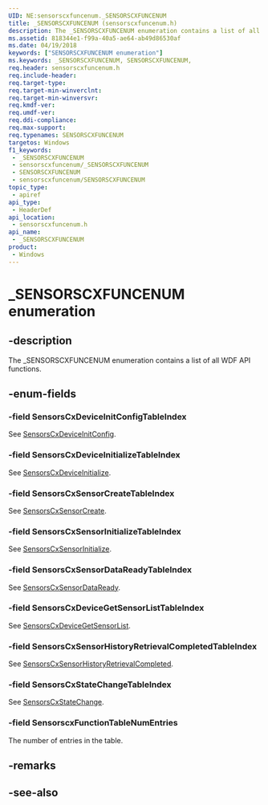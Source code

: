 ```yaml
---
UID: NE:sensorscxfuncenum._SENSORSCXFUNCENUM
title: _SENSORSCXFUNCENUM (sensorscxfuncenum.h)
description: The _SENSORSCXFUNCENUM enumeration contains a list of all WDF API functions.
ms.assetid: 818344e1-f99a-40a5-ae64-ab49d86530af
ms.date: 04/19/2018
keywords: ["SENSORSCXFUNCENUM enumeration"]
ms.keywords: _SENSORSCXFUNCENUM, SENSORSCXFUNCENUM,
req.header: sensorscxfuncenum.h
req.include-header: 
req.target-type: 
req.target-min-winverclnt: 
req.target-min-winversvr: 
req.kmdf-ver: 
req.umdf-ver: 
req.ddi-compliance: 
req.max-support: 
req.typenames: SENSORSCXFUNCENUM
targetos: Windows
f1_keywords:
 - _SENSORSCXFUNCENUM
 - sensorscxfuncenum/_SENSORSCXFUNCENUM
 - SENSORSCXFUNCENUM
 - sensorscxfuncenum/SENSORSCXFUNCENUM
topic_type:
 - apiref
api_type:
 - HeaderDef
api_location:
 - sensorscxfuncenum.h
api_name:
 - _SENSORSCXFUNCENUM
product:
 - Windows
---
```


# _SENSORSCXFUNCENUM enumeration


## -description

The _SENSORSCXFUNCENUM enumeration contains a list of all WDF API functions.

## -enum-fields

### -field SensorsCxDeviceInitConfigTableIndex

See [SensorsCxDeviceInitConfig](https://docs.microsoft.com/windows-hardware/drivers/ddi/sensorscx/nf-sensorscx-sensorscxdeviceinitconfig).

### -field SensorsCxDeviceInitializeTableIndex

See [SensorsCxDeviceInitialize](https://docs.microsoft.com/windows-hardware/drivers/ddi/sensorscx/nf-sensorscx-sensorscxdeviceinitialize).

### -field SensorsCxSensorCreateTableIndex

See [SensorsCxSensorCreate](https://docs.microsoft.com/windows-hardware/drivers/ddi/sensorscx/nf-sensorscx-sensorscxsensorcreate).

### -field SensorsCxSensorInitializeTableIndex

See [SensorsCxSensorInitialize](https://docs.microsoft.com/windows-hardware/drivers/ddi/sensorscx/nf-sensorscx-sensorscxsensorinitialize).

### -field SensorsCxSensorDataReadyTableIndex

See [SensorsCxSensorDataReady](https://docs.microsoft.com/windows-hardware/drivers/ddi/sensorscx/nf-sensorscx-sensorscxsensordataready).

### -field SensorsCxDeviceGetSensorListTableIndex

See [SensorsCxDeviceGetSensorList](https://docs.microsoft.com/windows-hardware/drivers/ddi/sensorscx/nf-sensorscx-sensorscxdevicegetsensorlist).

### -field SensorsCxSensorHistoryRetrievalCompletedTableIndex

See [SensorsCxSensorHistoryRetrievalCompleted](../sensorscx/nf-sensorscx-sensorscxsensorhistoryretrievalcompleted.md).

### -field SensorsCxStateChangeTableIndex

See [SensorsCxStateChange](https://docs.microsoft.com/windows-hardware/drivers/ddi/sensorscx/nf-sensorscx-sensorscxstatechange).

### -field SensorscxFunctionTableNumEntries

The number of entries in the table.

## -remarks

## -see-also

